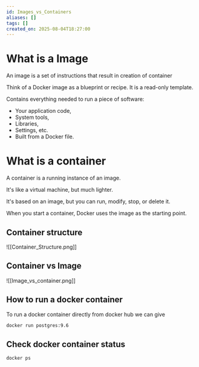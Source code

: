 ```yaml
---
id: Images_vs_Containers
aliases: []
tags: []
created_on: 2025-08-04T18:27:00
---
```


# What is a Image 

An image is a set of instructions that result in creation of container 

Think of a Docker image as a blueprint or recipe. It is a read-only template.

Contains everything needed to run a piece of software:

-   Your application code,
-   System tools,
-   Libraries,
-   Settings, etc.
-   Built from a Docker file.

# What is a container 

A container is a running instance of an image.

It's like a virtual machine, but much lighter.

It's based on an image, but you can run, modify, stop, or delete it.

When you start a container, Docker uses the image as the starting point.

## Container structure 

![[Container_Structure.png]]

## Container vs Image 

![[Image_vs_container.png]]

## How to run a docker container 

To run a docker container directly from docker hub we can give 

```bash
docker run postgres:9.6
```

## Check docker container status 

```bash
docker ps
```
